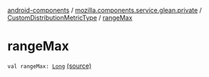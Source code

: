 [android-components](../../index.md) / [mozilla.components.service.glean.private](../index.md) / [CustomDistributionMetricType](index.md) / [rangeMax](./range-max.md)

# rangeMax

`val rangeMax: `[`Long`](https://kotlinlang.org/api/latest/jvm/stdlib/kotlin/-long/index.html) [(source)](https://github.com/mozilla-mobile/android-components/blob/master/components/service/glean/src/main/java/mozilla/components/service/glean/private/CustomDistributionMetricType.kt#L37)